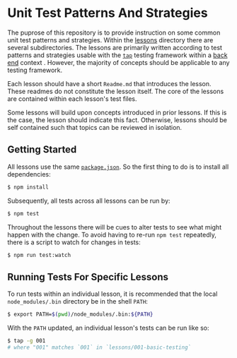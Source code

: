 # Unit Test Patterns And Strategies

The puprose of this repository is to provide instruction on some common
unit test patterns and strategies. Within the [lessons](./lessons) directory
there are several subdirectories. The lessons are primarily written according to
test patterns and strategies usable with the [`tap`](https://node-tap.org)
testing framework within a [back end][backend] context . However, the majority
of concepts should be applicable to any testing framework.

Each lesson should have a short `Readme.md` that introduces the lesson. These
readmes do not constitute the lesson itself. The core of the lessons are
contained within each lesson's test files.

Some lessons will build upon concepts introduced in prior lessons. If this is
the case, the lesson should indicate this fact. Otherwise, lessons should be
self contained such that topics can be reviewed in isolation.

[backend]: https://en.wikipedia.org/wiki/Front_end_and_back_end

## Getting Started

All lessons use the same [`package.json`](./package.json). So the first thing
to do is to install all dependencies:

```sh
$ npm install
```

Subsequently, all tests across all lessons can be run by:

```sh
$ npm test
```

Throughout the lessons there will be cues to alter tests to see what might
happen with the change. To avoid having to re-run `npm test` repeatedly, there
is a script to watch for changes in tests:

```sh
$ npm run test:watch
```

## Running Tests For Specific Lessons

To run tests within an individual lesson, it is recommended that the local
`node_modules/.bin` directory be in the shell `PATH`:

```sh
$ export PATH=$(pwd)/node_modules/.bin:${PATH}
```

With the `PATH` updated, an individual lesson's tests can be run like so:

```sh
$ tap -g 001
# where "001" matches `001` in `lessons/001-basic-testing`
```
